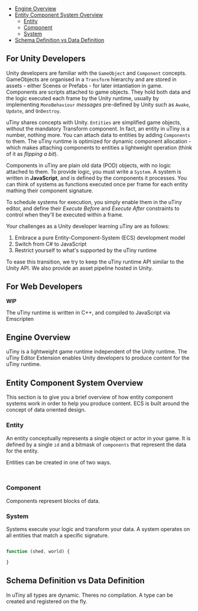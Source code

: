 - [Engine Overview](#engine-overview)
- [Entity Component System Overview](#entity-component-system-overview)
  * [Entity](#entity)
  * [Component](#component)
  * [System](#system)
- [Schema Definition vs Data Definition](#schema-definition-vs-data-definition)

<!-- toc -->

## For Unity Developers

Unity developers are familiar with the `GameObject` and `Component` concepts. GameObjects are organised in a `Transform` hierarchy and are stored in assets - either Scenes or Prefabs - for later intantiation in game. Components are scripts attached to game objects. They hold both data and the logic executed each frame by the Unity runtime, usually by implementing `MonoBehaviour` *messages* pre-defined by Unity such as `Awake`, `Update`, and `OnDestroy`.

uTiny shares concepts with Unity. `Entities` are simplified game objects, without the mandatory Transform component. In fact, an entity in uTiny is a number, nothing more. You can attach data to entities by adding `Components` to them. The uTiny runtime is optimized for dynamic component allocation - which makes attaching components to entities a lightweight operation (think of it as *flipping a bit*).

Components in uTiny are plain old data (POD) objects, with no logic attached to them. To provide logic, you must write a `System`. A system is written in **JavaScript**, and is defined by the components it processes. You can think of systems as functions executed once per frame for each entity mathing their component signature.

To schedule systems for execution, you simply enable them in the uTiny editor, and define their *Execute Before* and *Execute After* constraints to control when they'll be executed within a frame.

Your challenges as a Unity developer learning uTiny are as follows:
1. Embrace a pure Entity-Component-System (ECS) development model
2. Switch from C# to JavaScript
3. Restrict yourself to what's supported by the uTiny runtime

To ease this transition, we try to keep the uTiny runtime API similar to the Unity API. We also provide an asset pipeline hosted in Unity.

## For Web Developers

**WIP**

The uTiny runtime is written in C++, and compiled to JavaScript via Emscripten

## Engine Overview

uTiny is a lightweight game runtime independent of the Unity runtime. The uTiny Editor Extension enables Unity developers to produce content for the uTiny runtime.

## Entity Component System Overview

This section is to give you a brief overview of how entity component systems work in order to help you produce content. ECS is built around the concept of data oriented design. 

### Entity

An entity conceptually represents a single object or actor in your game. It is defined by a single `id` and a bitmask of `components` that represent the data for the entity.

Entities can be created in one of two ways.

```javascript



```

### Component

Components represent blocks of data.

### System

Systems execute your logic and transform your data. A system operates on all entities that match a specific signature.

```javascript

function (shed, world) {

}

```

## Schema Definition vs Data Definition

In uTiny all types are dynamic. Theres no compilation. A type can be created and registered on the fly.
